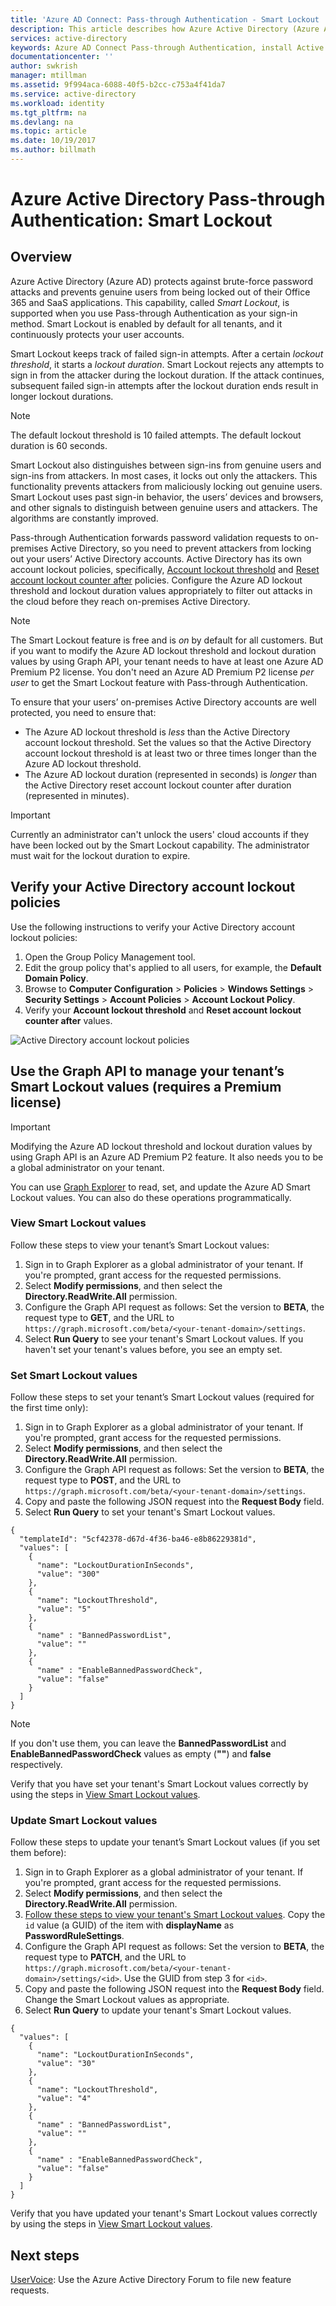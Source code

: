 ```yaml
---
title: 'Azure AD Connect: Pass-through Authentication - Smart Lockout | Microsoft Docs'
description: This article describes how Azure Active Directory (Azure AD) Pass-through Authentication protects your on-premises accounts from brute force password attacks in the cloud
services: active-directory
keywords: Azure AD Connect Pass-through Authentication, install Active Directory, required components for Azure AD, SSO, Single Sign-on
documentationcenter: ''
author: swkrish
manager: mtillman
ms.assetid: 9f994aca-6088-40f5-b2cc-c753a4f41da7
ms.service: active-directory
ms.workload: identity
ms.tgt_pltfrm: na
ms.devlang: na
ms.topic: article
ms.date: 10/19/2017
ms.author: billmath
---
```


# Azure Active Directory Pass-through Authentication: Smart Lockout

## Overview

Azure Active Directory (Azure AD) protects against brute-force password attacks and prevents genuine users from being locked out of their Office 365 and SaaS applications. This capability, called *Smart Lockout*, is supported when you use Pass-through Authentication as your sign-in method. Smart Lockout is enabled by default for all tenants, and it continuously protects your user accounts.

Smart Lockout keeps track of failed sign-in attempts. After a certain *lockout threshold*, it starts a *lockout duration*. Smart Lockout rejects any attempts to sign in from the attacker during the lockout duration. If the attack continues, subsequent failed sign-in attempts after the lockout duration ends result in longer lockout durations.

>[!NOTE]
>The default lockout threshold is 10 failed attempts. The default lockout duration is 60 seconds.

Smart Lockout also distinguishes between sign-ins from genuine users and sign-ins from attackers. In most cases, it locks out only the attackers. This functionality prevents attackers from maliciously locking out genuine users. Smart Lockout uses past sign-in behavior, the users’ devices and browsers, and other signals to distinguish between genuine users and attackers. The algorithms are constantly improved.

Pass-through Authentication forwards password validation requests to on-premises Active Directory, so you need to prevent attackers from locking out your users’ Active Directory accounts. Active Directory has its own account lockout policies, specifically, [Account lockout threshold](https://technet.microsoft.com/library/hh994574(v=ws.11).aspx) and [Reset account lockout counter after](https://technet.microsoft.com/library/hh994568(v=ws.11).aspx) policies. Configure the Azure AD lockout threshold and lockout duration values appropriately to filter out attacks in the cloud before they reach on-premises Active Directory.

>[!NOTE]
>The Smart Lockout feature is free and is _on_ by default for all customers. But if you want to modify the Azure AD lockout threshold and lockout duration values by using Graph API, your tenant needs to have at least one Azure AD Premium P2 license. You don't need an Azure AD Premium P2 license _per user_ to get the Smart Lockout feature with Pass-through Authentication.

To ensure that your users’ on-premises Active Directory accounts are well protected, you need to ensure that:

   * The Azure AD lockout threshold is _less_ than the Active Directory account lockout threshold. Set the values so that the Active Directory account lockout threshold is at least two or three times longer than the Azure AD lockout threshold.
   * The Azure AD lockout duration (represented in seconds) is _longer_ than the Active Directory reset account lockout counter after duration (represented in minutes).

>[!IMPORTANT]
>Currently an administrator can't unlock the users' cloud accounts if they have been locked out by the Smart Lockout capability. The administrator must wait for the lockout duration to expire.

## Verify your Active Directory account lockout policies

Use the following instructions to verify your Active Directory account lockout policies:

1.	Open the Group Policy Management tool.
2.	Edit the group policy that's applied to all users, for example, the **Default Domain Policy**.
3.	Browse to **Computer Configuration** > **Policies** > **Windows Settings** > **Security Settings** > **Account Policies** > **Account Lockout Policy**.
4.	Verify your **Account lockout threshold** and **Reset account lockout counter after** values.

![Active Directory account lockout policies](./media/active-directory-aadconnect-pass-through-authentication/pta5.png)

## Use the Graph API to manage your tenant’s Smart Lockout values (requires a Premium license)

>[!IMPORTANT]
>Modifying the Azure AD lockout threshold and lockout duration values by using Graph API is an Azure AD Premium P2 feature. It also needs you to be a global administrator on your tenant.

You can use [Graph Explorer](https://developer.microsoft.com/graph/graph-explorer) to read, set, and update the Azure AD Smart Lockout values. You can also do these operations programmatically.

### View Smart Lockout values

Follow these steps to view your tenant’s Smart Lockout values:

1. Sign in to Graph Explorer as a global administrator of your tenant. If you're prompted, grant access for the requested permissions.
2. Select **Modify permissions**, and then select the **Directory.ReadWrite.All** permission.
3. Configure the Graph API request as follows: Set the version to **BETA**, the request type to **GET**, and the URL to `https://graph.microsoft.com/beta/<your-tenant-domain>/settings`.
4. Select **Run Query** to see your tenant's Smart Lockout values. If you haven't set your tenant's values before, you see an empty set.

### Set Smart Lockout values

Follow these steps to set your tenant’s Smart Lockout values (required for the first time only):

1. Sign in to Graph Explorer as a global administrator of your tenant. If you're prompted, grant access for the requested permissions.
2. Select **Modify permissions**, and then select the **Directory.ReadWrite.All** permission.
3. Configure the Graph API request as follows: Set the version to **BETA**, the request type to **POST**, and the URL to `https://graph.microsoft.com/beta/<your-tenant-domain>/settings`.
4. Copy and paste the following JSON request into the **Request Body** field.
5. Select **Run Query** to set your tenant's Smart Lockout values.

```
{
  "templateId": "5cf42378-d67d-4f36-ba46-e8b86229381d",
  "values": [
    {
      "name": "LockoutDurationInSeconds",
      "value": "300"
    },
    {
      "name": "LockoutThreshold",
      "value": "5"
    },
    {
      "name" : "BannedPasswordList",
      "value": ""
    },
    {
      "name" : "EnableBannedPasswordCheck",
      "value": "false"
    }
  ]
}
```

>[!NOTE]
>If you don't use them, you can leave the **BannedPasswordList** and **EnableBannedPasswordCheck** values as empty (**""**) and **false** respectively.

Verify that you have set your tenant's Smart Lockout values correctly by using the steps in [View Smart Lockout values](#view-smart-lockout-values).

### Update Smart Lockout values

Follow these steps to update your tenant’s Smart Lockout values (if you set them before):

1. Sign in to Graph Explorer as a global administrator of your tenant. If you're prompted, grant access for the requested permissions.
2. Select **Modify permissions**, and then select the **Directory.ReadWrite.All** permission.
3. [Follow these steps to view your tenant's Smart Lockout values](#view-smart-lockout-values). Copy the `id` value (a GUID) of the item with **displayName** as **PasswordRuleSettings**.
4. Configure the Graph API request as follows: Set the version to **BETA**, the request type to **PATCH**, and the URL to `https://graph.microsoft.com/beta/<your-tenant-domain>/settings/<id>`. Use the GUID from step 3 for `<id>`.
5. Copy and paste the following JSON request into the **Request Body** field. Change the Smart Lockout values as appropriate.
6. Select **Run Query** to update your tenant's Smart Lockout values.

```
{
  "values": [
    {
      "name": "LockoutDurationInSeconds",
      "value": "30"
    },
    {
      "name": "LockoutThreshold",
      "value": "4"
    },
    {
      "name" : "BannedPasswordList",
      "value": ""
    },
    {
      "name" : "EnableBannedPasswordCheck",
      "value": "false"
    }
  ]
}
```

Verify that you have updated your tenant's Smart Lockout values correctly by using the steps in [View Smart Lockout values](#view-smart-lockout-values).

## Next steps
[UserVoice](https://feedback.azure.com/forums/169401-azure-active-directory/category/160611-directory-synchronization-aad-connect): Use the Azure Active Directory Forum to file new feature requests.
